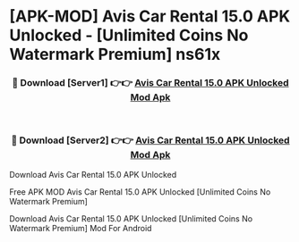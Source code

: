 # [APK-MOD] Avis Car Rental 15.0 APK Unlocked - [Unlimited Coins No Watermark Premium] ns61x



<div align="center">
<h3>🔴 Download [Server1] 👉👉 <a href="https://momento.my/?title=Avis_Car_Rental_15.0_APK_Unlocked">Avis Car Rental 15.0 APK Unlocked Mod Apk</a></h3><br>

<h3>🔴 Download [Server2] 👉👉 <a href="https://momento.my/?title=Avis_Car_Rental_15.0_APK_Unlocked">Avis Car Rental 15.0 APK Unlocked Mod Apk</a></h3>
</div>



Download Avis Car Rental 15.0 APK Unlocked 

Free APK MOD Avis Car Rental 15.0 APK Unlocked [Unlimited Coins No Watermark Premium]

Download Avis Car Rental 15.0 APK Unlocked [Unlimited Coins No Watermark Premium] Mod For Android
